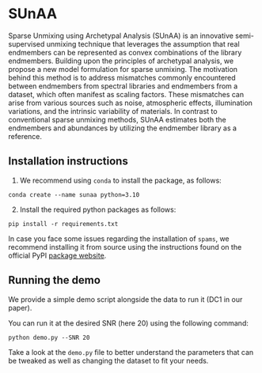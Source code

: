 # SUnAA
Sparse Unmixing using Archetypal Analysis (SUnAA) is an innovative semi-supervised unmixing technique that leverages the assumption that real endmembers can be represented as convex combinations of the library endmembers. Building upon the principles of archetypal analysis, we propose a new model formulation for sparse unmixing. The motivation behind this method is to address mismatches commonly encountered between endmembers from spectral libraries and endmembers from a dataset, which often manifest as scaling factors. These mismatches can arise from various sources such as noise, atmospheric effects, illumination variations, and the intrinsic variability of materials. In contrast to conventional sparse unmixing methods, SUnAA estimates both the endmembers and abundances by utilizing the endmember library as a reference.

## Installation instructions

1. We recommend using `conda` to install the package, as follows:

```shell
conda create --name sunaa python=3.10
```

2. Install the required python packages as follows:
```shell
pip install -r requirements.txt
```
In case you face some issues regarding the installation of `spams`, we recommend installing it from source using the instructions found on the official PyPI [package website](https://pypi.org/project/spams/).

## Running the demo

We provide a simple demo script alongside the data to run it (DC1 in our paper).

You can run it at the desired SNR (here 20) using the following command:

```shell
python demo.py --SNR 20
```

Take a look at the `demo.py` file to better understand the parameters that can be tweaked as well as changing the dataset to fit your needs.
